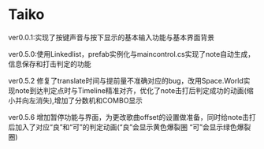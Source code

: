 # Taiko
ver0.0.1:实现了按键声音与按下显示的基本输入功能与基本界面背景  

ver0.5.0:使用Linkedlist，prefab实例化与maincontrol.cs实现了note自动生成，信息保存和打击判定的功能  

ver0.5.2 修复了translate时间与提前量不准确对应的bug，改用Space.World实现note到达判定点时与Timeline精准对齐，优化了note击打后判定成功的动画(缩小并向左消失),增加了分数机和COMBO显示  

ver0.5.6 增加暂停功能与界面，为更改歌曲offset的设置做准备，同时给note击打后加入了对应“良”和“可”的判定动画(“良”会显示黄色爆裂圈 “可”会显示绿色爆裂圈)  
